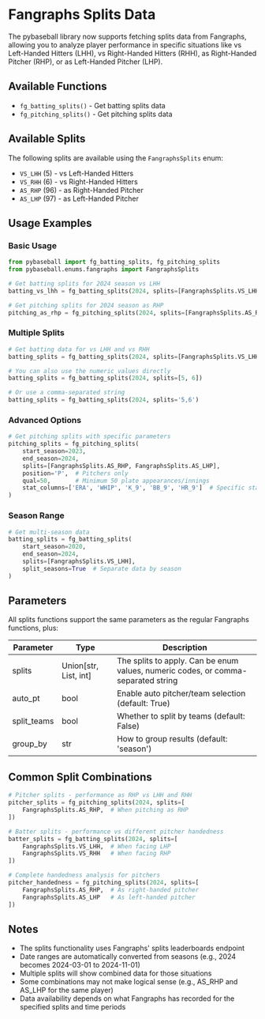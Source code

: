 # Fangraphs Splits Data

The pybaseball library now supports fetching splits data from Fangraphs, allowing you to analyze player performance in specific situations like vs Left-Handed Hitters (LHH), vs Right-Handed Hitters (RHH), as Right-Handed Pitcher (RHP), or as Left-Handed Pitcher (LHP).

## Available Functions

- `fg_batting_splits()` - Get batting splits data
- `fg_pitching_splits()` - Get pitching splits data

## Available Splits

The following splits are available using the `FangraphsSplits` enum:

- `VS_LHH` (5) - vs Left-Handed Hitters
- `VS_RHH` (6) - vs Right-Handed Hitters  
- `AS_RHP` (96) - as Right-Handed Pitcher
- `AS_LHP` (97) - as Left-Handed Pitcher

## Usage Examples

### Basic Usage

```python
from pybaseball import fg_batting_splits, fg_pitching_splits
from pybaseball.enums.fangraphs import FangraphsSplits

# Get batting splits for 2024 season vs LHH
batting_vs_lhh = fg_batting_splits(2024, splits=[FangraphsSplits.VS_LHH])

# Get pitching splits for 2024 season as RHP
pitching_as_rhp = fg_pitching_splits(2024, splits=[FangraphsSplits.AS_RHP])
```

### Multiple Splits

```python
# Get batting data for vs LHH and vs RHH
batting_splits = fg_batting_splits(2024, splits=[FangraphsSplits.VS_LHH, FangraphsSplits.VS_RHH])

# You can also use the numeric values directly
batting_splits = fg_batting_splits(2024, splits=[5, 6])

# Or use a comma-separated string
batting_splits = fg_batting_splits(2024, splits='5,6')
```

### Advanced Options

```python
# Get pitching splits with specific parameters
pitching_splits = fg_pitching_splits(
    start_season=2023,
    end_season=2024,
    splits=[FangraphsSplits.AS_RHP, FangraphsSplits.AS_LHP],
    position='P',  # Pitchers only
    qual=50,       # Minimum 50 plate appearances/innings
    stat_columns=['ERA', 'WHIP', 'K_9', 'BB_9', 'HR_9']  # Specific stats only
)
```

### Season Range

```python
# Get multi-season data
batting_splits = fg_batting_splits(
    start_season=2020,
    end_season=2024,
    splits=[FangraphsSplits.VS_LHH],
    split_seasons=True  # Separate data by season
)
```

## Parameters

All splits functions support the same parameters as the regular Fangraphs functions, plus:

| Parameter     | Type                    | Description
|  ---          | ---                     | ---
| splits        | Union[str, List, int]   | The splits to apply. Can be enum values, numeric codes, or comma-separated string
| auto_pt       | bool                    | Enable auto pitcher/team selection (default: True)
| split_teams   | bool                    | Whether to split by teams (default: False)
| group_by      | str                     | How to group results (default: 'season')

## Common Split Combinations

```python
# Pitcher splits - performance as RHP vs LHH and RHH
pitcher_splits = fg_pitching_splits(2024, splits=[
    FangraphsSplits.AS_RHP,  # When pitching as RHP
])

# Batter splits - performance vs different pitcher handedness
batter_splits = fg_batting_splits(2024, splits=[
    FangraphsSplits.VS_LHH,  # When facing LHP
    FangraphsSplits.VS_RHH   # When facing RHP
])

# Complete handedness analysis for pitchers
pitcher_handedness = fg_pitching_splits(2024, splits=[
    FangraphsSplits.AS_RHP,  # As right-handed pitcher
    FangraphsSplits.AS_LHP   # As left-handed pitcher  
])
```

## Notes

- The splits functionality uses Fangraphs' splits leaderboards endpoint
- Date ranges are automatically converted from seasons (e.g., 2024 becomes 2024-03-01 to 2024-11-01)
- Multiple splits will show combined data for those situations
- Some combinations may not make logical sense (e.g., AS_RHP and AS_LHP for the same player)
- Data availability depends on what Fangraphs has recorded for the specified splits and time periods 